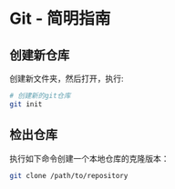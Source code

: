 # Git - 简明指南

## 创建新仓库

创建新文件夹，然后打开，执行:

```bash
# 创建新的git仓库
git init    
```

## 检出仓库

执行如下命令创建一个本地仓库的克隆版本：

```bash
git clone /path/to/repository
```

